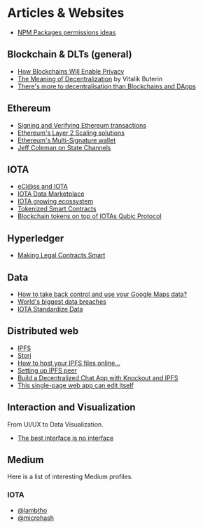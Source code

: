 # Articles & Websites

- [NPM Packages permissions ideas](https://hackernoon.com/npm-package-permissions-an-idea-441a02902d9b)

## Blockchain & DLTs (general)

- [How Blockchains Will Enable Privacy](https://towardsdatascience.com/how-blockchains-will-enable-privacy-1522a846bf65)
- [The Meaning of Decentralization](https://medium.com/@VitalikButerin/the-meaning-of-decentralization-a0c92b76a274) by Vitalik Buterin
- [There's more to decentralisation than Blockchains and DApps](https://medium.com/altcoin-magazine/theres-more-to-decentralisation-than-blockchains-and-dapps-35acd2d8f3d6)

## Ethereum

- [Signing and Verifying Ethereum transactions](https://dzone.com/articles/signing-and-verifying-ethereum-signatures)
- [Ethereum's Layer 2 Scaling solutions](https://medium.com/l4-media/making-sense-of-ethereums-layer-2-scaling-solutions-state-channels-plasma-and-truebit-22cb40dcc2f4)
- [Ethereum's Multi-Signature wallet](https://medium.com/hellogold/ethereum-multi-signature-wallets-77ab926ab63b)
- [Jeff Coleman on State Channels](https://www.jeffcoleman.ca/state-channels/)

## IOTA

- [eCl@ss and IOTA](https://eclass.iota.org/)
- [IOTA Data Marketplace](https://data.iota.org)
- [IOTA growing ecossystem](https://medium.com/@CryptoBrowser/iota-experiments-forming-ecosystem-and-projects-development-and-tooling-d89a5c643de2)
- [Tokenized Smart Contracts](https://medium.com/coinmonks/tokenized-smart-contracts-e88bc06bc969)
- [Blockchain tokens on top of IOTAs Qubic Protocol](https://medium.com/@micro_hash/running-blockchain-tokens-on-top-of-iotas-qubic-protocol-dc8e14e06a85)


## Hyperledger

- [Making Legal Contracts Smart](https://www.hyperledger.org/blog/2018/01/11/making-legal-contracts-smart)

## Data

- [How to take back control and use your Google Maps data?](https://medium.com/alex-attia-blog/how-to-take-back-control-and-use-your-google-maps-data-683fb5d4043e)
- [World's biggest data breaches](https://informationisbeautiful.net/visualizations/worlds-biggest-data-breaches-hacks/)
- [IOTA Standardize Data](https://blog.iota.org/ecl-ss-and-the-iota-foundation-announce-partnership-to-standardize-internet-of-things-payments-and-db200189050f)

## Distributed web

- [IPFS](https://ipfs.io/)
- [Storj](https://storj.io/)
- [How to host your IPFS files online...](https://medium.com/ethereum-developers/how-to-host-your-ipfs-files-online-forever-f0c56b9b5398)
- [Setting up IPFS peer](https://medium.com/textileio/tutorial-setting-up-an-ipfs-peer-part-i-de48239d82e0)
- [Build a Decentralized Chat App with Knockout and IPFS](https://medium.com/textileio/build-a-decentralized-chat-app-with-knockout-and-ipfs-fccf11e8ce7b)
- [This single-page web app can edit itself](https://medium.com/textileio/this-single-page-web-app-can-edit-itself-62734dac2700)

## Interaction and Visualization 

From UI/UX to Data Visualization.

- [The best interface is no interface](https://www.cooper.com/journal/2012/08/the-best-interface-is-no-interface)

## Medium

Here is a list of interesting Medium profiles.

### IOTA
- [@lambtho](https://medium.com/@lambtho)
- [@microhash](https://blog.iota.org/@micro_hash)
 
